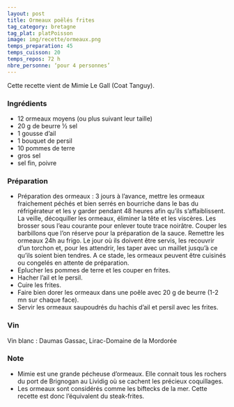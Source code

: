 ```yaml
---
layout: post
title: Ormeaux poêlés frites
tag_category: bretagne
tag_plat: platPoisson
image: img/recette/ormeaux.png
temps_preparation: 45
temps_cuisson: 20
temps_repos: 72 h
nbre_personne: ‘pour 4 personnes’
---
```

Cette recette vient de Mimie Le Gall (Coat Tanguy).

### Ingrédients
* 12 ormeaux moyens (ou plus suivant leur taille)
* 20 g de beurre ½ sel
* 1 gousse d’ail
* 1 bouquet de persil
* 10 pommes de terre
* gros sel
* sel fin, poivre

### Préparation
* Préparation des ormeaux : 3 jours à l’avance, mettre les ormeaux fraichement péchés et bien serrés en bourriche dans le bas du réfrigérateur et les y garder pendant 48 heures  afin qu’ils s’affaiblissent. La veille, décoquiller les ormeaux, éliminer la tête et les viscères. Les brosser sous l’eau courante pour enlever toute trace noirâtre. Couper les barbillons que l’on réserve pour la préparation de la sauce. Remettre les ormeaux 24h au frigo. Le jour où ils doivent être servis, les recouvrir d’un torchon et, pour les attendrir, les taper avec un maillet jusqu’à ce qu’ils soient bien tendres. A ce stade, les ormeaux peuvent être cuisinés ou congelés en attente de préparation.
* Eplucher les pommes de terre et les couper en frites.
* Hacher l’ail et le persil.
* Cuire les frites.
* Faire bien dorer les ormeaux dans une poêle avec 20 g de beurre (1-2 mn sur chaque face).
* Servir les ormeaux saupoudrés du hachis d’ail et persil avec les frites.  

### Vin
Vin blanc : Daumas Gassac, Lirac-Domaine de la Mordorée

### Note
* Mimie est une grande pécheuse d’ormeaux. Elle connait tous les rochers du port de Brignogan au Lividig où se cachent les précieux coquillages.
* Les ormeaux sont considérés comme les biftecks de la mer. Cette recette est donc l’équivalent du steak-frites.
